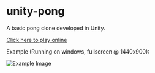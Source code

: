 unity-pong
==========

A basic pong clone developed in Unity.

[Click here to play online](http://duta.github.io/unity-pong/)

Example (Running on windows, fullscreen @ 1440x900):

![Example Image](https://raw.github.com/Duta/unity-pong/master/Fullscreen-1440x900.png)
